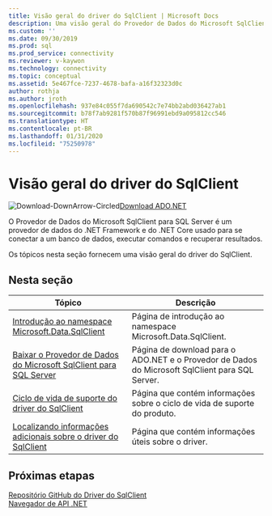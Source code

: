 ```yaml
---
title: Visão geral do driver do SqlClient | Microsoft Docs
description: Uma visão geral do Provedor de Dados do Microsoft SqlClient para SQL Server.
ms.custom: ''
ms.date: 09/30/2019
ms.prod: sql
ms.prod_service: connectivity
ms.reviewer: v-kaywon
ms.technology: connectivity
ms.topic: conceptual
ms.assetid: 5e467fce-7237-4678-bafa-a16f32323d0c
author: rothja
ms.author: jroth
ms.openlocfilehash: 937e84c055f7da690542c7e74bb2abd036427ab1
ms.sourcegitcommit: b78f7ab9281f570b87f96991ebd9a095812cc546
ms.translationtype: HT
ms.contentlocale: pt-BR
ms.lasthandoff: 01/31/2020
ms.locfileid: "75250978"
---
```

# <a name="overview-of-the-sqlclient-driver"></a>Visão geral do driver do SqlClient

![Download-DownArrow-Circled](../../ssdt/media/download.png)[Download ADO.NET](../sql-connection-libraries.md#anchor-20-drivers-relational-access)

 O Provedor de Dados do Microsoft SqlClient para SQL Server é um provedor de dados do .NET Framework e do .NET Core usado para se conectar a um banco de dados, executar comandos e recuperar resultados.  
  
 Os tópicos nesta seção fornecem uma visão geral do driver do SqlClient.
  
## <a name="in-this-section"></a>Nesta seção  
  
|Tópico|Descrição|  
|-----------|-----------------|  
|[Introdução ao namespace Microsoft.Data.SqlClient](introduction-microsoft-data-sqlclient-namespace.md)|Página de introdução ao namespace Microsoft.Data.SqlClient.|  
|[Baixar o Provedor de Dados do Microsoft SqlClient para SQL Server](download-microsoft-sqlclient-data-provider.md)|Página de download para o ADO.NET e o Provedor de Dados do Microsoft SqlClient para SQL Server.|  
|[Ciclo de vida de suporte do driver do SqlClient](sqlclient-driver-support-lifecycle.md)|Página que contém informações sobre o ciclo de vida de suporte do produto.|  
|[Localizando informações adicionais sobre o driver do SqlClient](find-additional-sqlclient-driver-information.md)|Página que contém informações úteis sobre o driver.|  

## <a name="next-steps"></a>Próximas etapas
 [Repositório GitHub do Driver do SqlClient](https://github.com/dotnet/SqlClient)  
 [Navegador de API .NET](https://docs.microsoft.com/dotnet/api/)